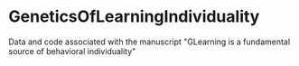 # GeneticsOfLearningIndividuality
Data and code associated with the manuscript "GLearning is a fundamental source of behavioral individuality"


